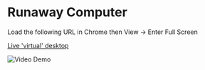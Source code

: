# Runaway Computer

Load the following URL in Chrome then View -> Enter Full Screen

[Live 'virtual' desktop](https://schlende.github.io/runawaycomputer/)

![Video Demo](/demovideo.gif)